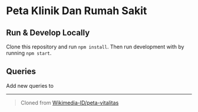# Peta Klinik Dan Rumah Sakit

## Run & Develop Locally

Clone this repository and run `npm install`. Then run development with by running `npm start`.

## Queries

Add new queries to

--------------------------------------------------------------------------------

> Cloned from [Wikimedia-ID/peta-vitalitas](https://github.com/Wikimedia-ID/peta-vitalitas)
